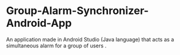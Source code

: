 # Group-Alarm-Synchronizer-Android-App
An application made in Android Studio (Java language) that acts as a simultaneous alarm for a group of users .
